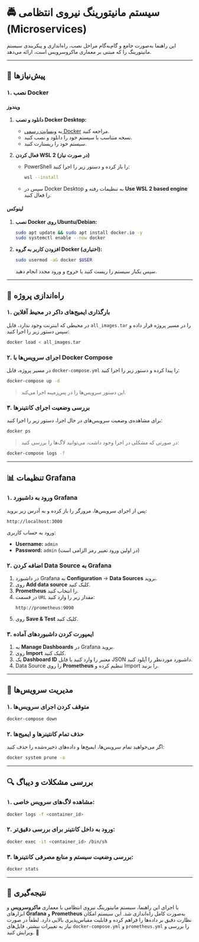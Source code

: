 # 🚔 سیستم مانیتورینگ نیروی انتظامی (Microservices)

این راهنما به‌صورت جامع و گام‌به‌گام مراحل نصب، راه‌اندازی و پیکربندی سیستم مانیتورینگ را که مبتنی بر معماری ماکروسرویس است، ارائه می‌دهد. 

---

## 📌 پیش‌نیازها

### ۱. نصب Docker

#### **ویندوز**
1. **دانلود و نصب Docker Desktop:**
   - به [وبسایت رسمی Docker](https://www.docker.com/products/docker-desktop) مراجعه کنید.
   - نسخه متناسب با سیستم خود را دانلود و نصب کنید.
   - سیستم خود را ریستارت کنید.

2. **فعال کردن WSL 2 (در صورت نیاز)**
   - PowerShell را باز کرده و دستور زیر را اجرا کنید:
     ```sh
     wsl --install
     ```
   - سپس در Docker Desktop به تنظیمات رفته و **Use WSL 2 based engine** را فعال کنید.

#### **لینوکس**
1. **نصب Docker روی Ubuntu/Debian:**
   ```sh
   sudo apt update && sudo apt install docker.io -y
   sudo systemctl enable --now docker
   ```
2. **افزودن کاربر به گروه Docker (اختیاری):**
   ```sh
   sudo usermod -aG docker $USER
   ```
   سپس یکبار سیستم را ریست کنید یا خروج و ورود مجدد انجام دهید.

---

## 🚀 راه‌اندازی پروژه

### ۱. بارگذاری ایمیج‌های داکر در محیط آفلاین

در محیطی که اینترنت وجود ندارد، فایل `all_images.tar` را در مسیر پروژه قرار داده و سپس دستور زیر را اجرا کنید:
```sh
docker load < all_images.tar
```

### ۲. اجرای سرویس‌ها با Docker Compose

در مسیر پروژه، فایل `docker-compose.yml` را پیدا کرده و دستور زیر را اجرا کنید:
```sh
docker-compose up -d
```
> این دستور سرویس‌ها را در پس‌زمینه اجرا می‌کند.

### ۳. بررسی وضعیت اجرای کانتینرها

برای مشاهده‌ی وضعیت سرویس‌های در حال اجرا، دستور زیر را اجرا کنید:
```sh
docker ps
```
> در صورتی که مشکلی در اجرا وجود داشت، می‌توانید لاگ‌ها را بررسی کنید:
```sh
docker-compose logs -f
```

---

## 📊 تنظیمات Grafana

### ۱. ورود به داشبورد Grafana
پس از اجرای سرویس‌ها، مرورگر را باز کرده و به آدرس زیر بروید:
```
http://localhost:3000
```
ورود به حساب کاربری:
- **Username:** `admin`
- **Password:** `admin` (در اولین ورود تغییر رمز الزامی است)

### ۲. اضافه کردن Data Source به Grafana
1. در داشبورد Grafana به **Configuration** → **Data Sources** بروید.
2. روی **Add data source** کلیک کنید.
3. **Prometheus** را انتخاب کنید.
4. در قسمت `URL` مقدار زیر را وارد کنید:
   ```
   http://prometheus:9090
   ```
5. روی **Save & Test** کلیک کنید.

### ۳. ایمپورت کردن داشبوردهای آماده
1. به **Manage Dashboards** در Grafana بروید.
2. روی **Import** کلیک کنید.
3. یک **Dashboard ID** معتبر را وارد کنید یا فایل JSON داشبورد موردنظر را آپلود کنید.
4. Data Source را روی **Prometheus** تنظیم کرده و Import را بزنید.

---

## 🔧 مدیریت سرویس‌ها

### ۱. متوقف کردن اجرای سرویس‌ها
```sh
docker-compose down
```

### ۲. حذف تمام کانتینرها و ایمیج‌ها

اگر می‌خواهید تمام سرویس‌ها، ایمیج‌ها و داده‌های ذخیره‌شده را حذف کنید:
```sh
docker system prune -a
```

---

## 🔍 بررسی مشکلات و دیباگ

### ۱. مشاهده لاگ‌های سرویس خاصی:
```sh
docker logs -f <container_id>
```

### ۲. ورود به داخل کانتینر برای بررسی دقیق‌تر:
```sh
docker exec -it <container_id> /bin/sh
```

### ۳. بررسی وضعیت سیستم و منابع مصرفی کانتینرها:
```sh
docker stats
```

---

## 📢 نتیجه‌گیری

با اجرای این راهنما، سیستم مانیتورینگ نیروی انتظامی با معماری **ماکروسرویس** و ابزارهای **Grafana** و **Prometheus** به‌صورت کامل راه‌اندازی شد. این سیستم امکان نظارت دقیق بر داده‌ها را فراهم کرده و قابلیت مقیاس‌پذیری بالایی دارد. لطفاً در صورت نیاز به تغییرات بیشتر، فایل‌های `docker-compose.yml` و `prometheus.yml` را بررسی و ویرایش کنید. 🚀

